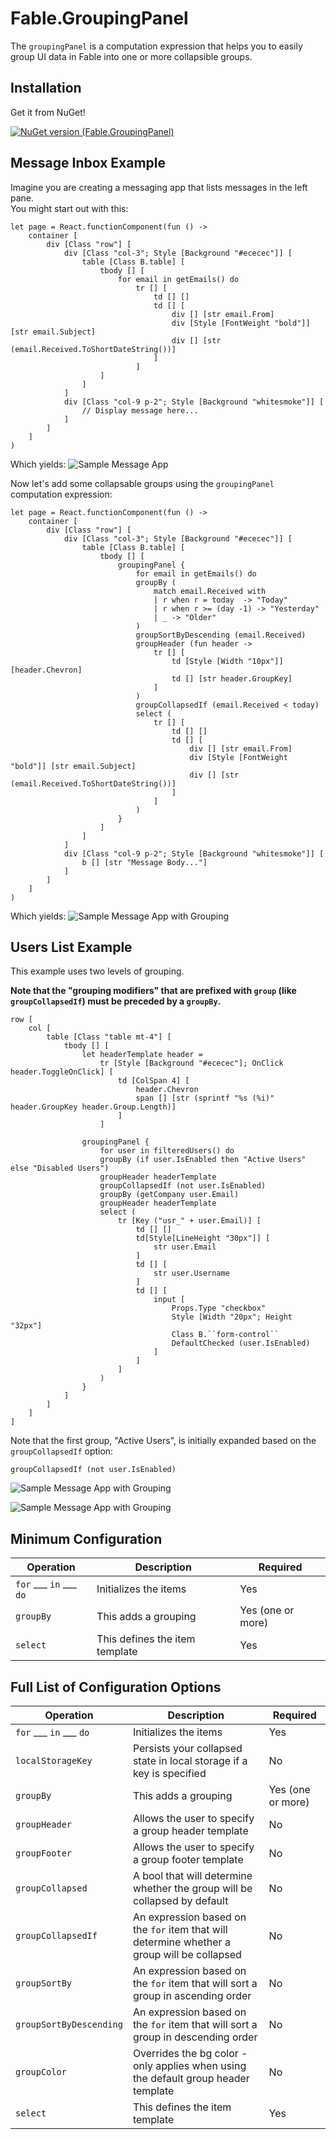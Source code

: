 # Fable.GroupingPanel
The `groupingPanel` is a computation expression that helps you to easily group UI data in Fable into one or more collapsible groups.

## Installation
Get it from NuGet!

[![NuGet version (Fable.GroupingPanel)](https://img.shields.io/nuget/v/Fable.GroupingPanel.svg?style=flat-square)](https://www.nuget.org/packages/Fable.GroupingPanel/)


## Message Inbox Example

Imagine you are creating a messaging app that lists messages in the left pane.  
You might start out with this:

```F#
let page = React.functionComponent(fun () -> 
    container [
        div [Class "row"] [
            div [Class "col-3"; Style [Background "#ececec"]] [
                table [Class B.table] [
                    tbody [] [
                        for email in getEmails() do
                            tr [] [
                                td [] []
                                td [] [
                                    div [] [str email.From]
                                    div [Style [FontWeight "bold"]] [str email.Subject]
                                    div [] [str (email.Received.ToShortDateString())]
                                ]
                            ]
                    ]
                ]
            ]
            div [Class "col-9 p-2"; Style [Background "whitesmoke"]] [
                // Display message here...
            ]
        ]        
    ]
)
```   
Which yields:
![Sample Message App](documentation/imgs/MessageApp_Before.png)

Now let's add some collapsable groups using the `groupingPanel` computation expression:
```F#
let page = React.functionComponent(fun () ->     
    container [
        div [Class "row"] [
            div [Class "col-3"; Style [Background "#ececec"]] [
                table [Class B.table] [
                    tbody [] [
                        groupingPanel {
                            for email in getEmails() do
                            groupBy (
                                match email.Received with
                                | r when r = today  -> "Today"
                                | r when r >= (day -1) -> "Yesterday"
                                | _ -> "Older"
                            )
                            groupSortByDescending (email.Received)
                            groupHeader (fun header ->
                                tr [] [
                                    td [Style [Width "10px"]] [header.Chevron]
                                    td [] [str header.GroupKey]
                                ]
                            )
                            groupCollapsedIf (email.Received < today)
                            select (
                                tr [] [
                                    td [] []
                                    td [] [
                                        div [] [str email.From]
                                        div [Style [FontWeight "bold"]] [str email.Subject]
                                        div [] [str (email.Received.ToShortDateString())]
                                    ]
                                ]
                            )
                        }
                    ]
                ]
            ]
            div [Class "col-9 p-2"; Style [Background "whitesmoke"]] [
                b [] [str "Message Body..."]
            ]
        ]        
    ]
)
```

Which yields:
![Sample Message App with Grouping](documentation/imgs/MessageApp_After.png)

## Users List Example
This example uses two levels of grouping. 

**Note that the "grouping modifiers" that are prefixed with `group` (like `groupCollapsedIf`) must be preceded by a `groupBy`.**

```F#
row [
    col [
        table [Class "table mt-4"] [
            tbody [] [
                let headerTemplate header = 
                    tr [Style [Background "#ececec"]; OnClick header.ToggleOnClick] [
                        td [ColSpan 4] [
                            header.Chevron
                            span [] [str (sprintf "%s (%i)" header.GroupKey header.Group.Length)]
                        ]                                    
                    ]
                    
                groupingPanel {
                    for user in filteredUsers() do
                    groupBy (if user.IsEnabled then "Active Users" else "Disabled Users")
                    groupHeader headerTemplate
                    groupCollapsedIf (not user.IsEnabled)
                    groupBy (getCompany user.Email)
                    groupHeader headerTemplate
                    select (
                        tr [Key ("usr_" + user.Email)] [
                            td [] []
                            td[Style[LineHeight "30px"]] [
                                str user.Email
                            ]
                            td [] [
                                str user.Username
                            ]
                            td [] [
                                input [
                                    Props.Type "checkbox"
                                    Style [Width "20px"; Height "32px"]
                                    Class B.``form-control`` 
                                    DefaultChecked (user.IsEnabled)
                                ]
                            ]
                        ]
                    )
                } 
            ]
        ]
    ]
]
```
Note that the first group, "Active Users", is initially expanded based on the `groupCollapsedIf` option:

`groupCollapsedIf (not user.IsEnabled)`

![Sample Message App with Grouping](documentation/imgs/Users_TwoGroupings.png)

![Sample Message App with Grouping](documentation/imgs/Users_TwoGroupings_Open.png)

## Minimum Configuration
Operation | Description | Required
--------- | ----------- | --------
`for` ___ `in` ___ `do` | Initializes the items | Yes
`groupBy` | This adds a grouping | Yes (one or more)
`select` | This defines the item template | Yes

## Full List of Configuration Options
Operation | Description | Required
--------- | ----------- | --------
`for` ___ `in` ___ `do` | Initializes the items | Yes
`localStorageKey` | Persists your collapsed state in local storage if a key is specified | No
`groupBy` | This adds a grouping | Yes (one or more)
`groupHeader` | Allows the user to specify a group header template | No
`groupFooter` | Allows the user to specify a group footer template | No
`groupCollapsed` | A bool that will determine whether the group will be collapsed by default | No
`groupCollapsedIf` | An expression based on the `for` item that will determine whether a group will be collapsed | No
`groupSortBy` | An expression based on the `for` item that will sort a group in ascending order | No
`groupSortByDescending` | An expression based on the `for` item that will sort a group in descending order | No
`groupColor` | Overrides the bg color - only applies when using the default group header template | No
`select` | This defines the item template | Yes
